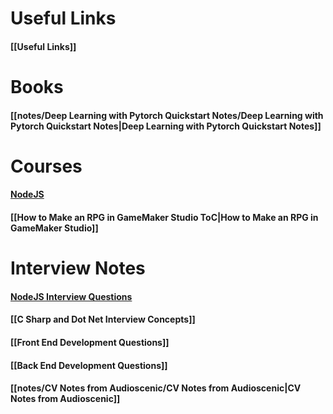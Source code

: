 # Useful Links

#### [[Useful Links]]
# Books

#### [[notes/Deep Learning with Pytorch Quickstart Notes/Deep Learning with Pytorch Quickstart Notes|Deep Learning with Pytorch Quickstart Notes]]

# Courses

#### [NodeJS](notes/NodeJS/NodeJS.md)

#### [[How to Make an RPG in GameMaker Studio ToC|How to Make an RPG in GameMaker Studio]]

# Interview Notes

#### [NodeJS Interview Questions](NodeJS%20Interview%20Questions.md)

#### [[C Sharp and Dot Net Interview Concepts]]

#### [[Front End Development Questions]]

#### [[Back End Development Questions]]

#### [[notes/CV Notes from Audioscenic/CV Notes from Audioscenic|CV Notes from Audioscenic]]